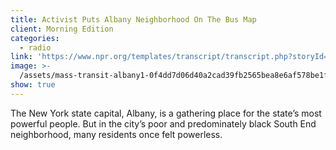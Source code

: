 ```yaml
---
title: Activist Puts Albany Neighborhood On The Bus Map
client: Morning Edition
categories:
  - radio
link: 'https://www.npr.org/templates/transcript/transcript.php?storyId=149715433'
image: >-
  /assets/mass-transit-albany1-0f4dd7d06d40a2cad39fb2565bea8e6af578be1f-s1400-c85.jpg
show: true
---
```


The New York state capital, Albany, is a gathering place for the state’s most powerful people. But in the city’s poor and predominately black South End neighborhood, many residents once felt powerless.